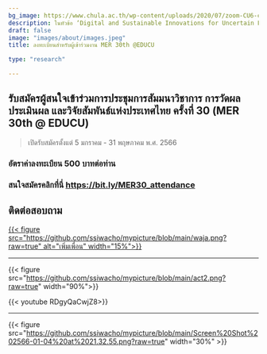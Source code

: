 ```yaml
---
bg_image: https://www.chula.ac.th/wp-content/uploads/2020/07/zoom-CU6-cover.jpg
description: ในหัวข้อ ‘Digital and Sustainable Innovations for Uncertain Post-pandemic Times' ระหว่างวันที่ 15-16 มิถุนายน พ.ศ. 2566
draft: false
image: "images/about/images.jpeg"
title: ลงทะเบียนสำหรับผู้เข้าร่วมงาน MER 30th @EDUCU

type: "research"

---
```


## รับสมัครผู้สนใจเข้าร่วมการประชุมการสัมมนาวิชาการ การวัดผล ประเมินผล และวิจัยสัมพันธ์แห่งประเทศไทย ครั้งที่ 30 (MER 30th @ EDUCU)
 
> เปิดรับสมัครตั้งแต่ 5 มกราคม - 31 พฤษภาคม พ.ศ. 2566


### อัตราค่าลงทะเบียน 500 บาทต่อท่าน

### **สนใจสมัครคลิกที่นี่ https://bit.ly/MER30_attendance**


## ติดต่อสอบถาม

[{{< figure src="https://github.com/ssiwacho/mypicture/blob/main/waja.png?raw=true" alt="เพิ่มเพื่อน" width="15%">}}](https://lin.ee/pd1rGZz)


---


{{< figure src="https://github.com/ssiwacho/mypicture/blob/main/act2.png?raw=true" width="90%">}}
 



{{< youtube RDgyQaCwjZ8>}}





---


{{< figure src="https://github.com/ssiwacho/mypicture/blob/main/Screen%20Shot%202566-01-04%20at%2021.32.55.png?raw=true" width="30%" >}}



